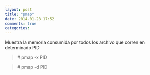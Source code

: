 ```yaml
---
layout: post
title: "pmap"
date: 2014-01-28 17:52
comments: true
categories: 
---
```

Muestra la memoria consumida por todos los archivo que corren en determinado PID

>\# pmap -x PID

>\# pmap -d PID

